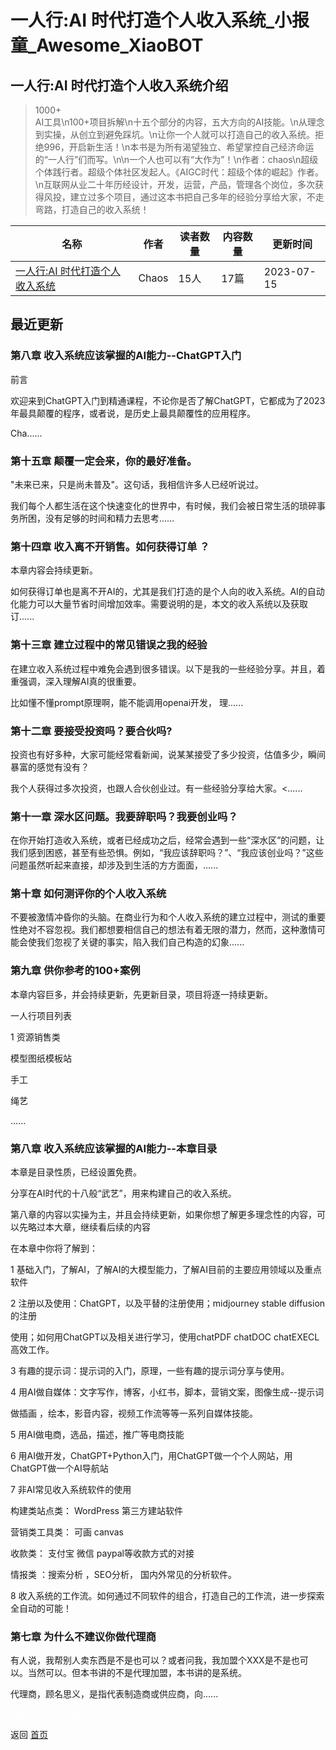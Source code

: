 # 一人行:AI 时代打造个人收入系统_小报童_Awesome_XiaoBOT

## 一人行:AI 时代打造个人收入系统介绍
> 1000+  
AI工具\n100+项目拆解\n十五个部分的内容，五大方向的AI技能。\n从理念到实操，从创立到避免踩坑。\n让你一个人就可以打造自己的收入系统。拒绝996，开启新生活！\n本书是为所有渴望独立、希望掌控自己经济命运的“一人行”们而写。\n\n一个人也可以有“大作为”！\n作者：chaos\n超级个体践行者。超级个体社区发起人。《AIGC时代：超级个体的崛起》作者。\n互联网从业二十年历经设计，开发，运营，产品，管理各个岗位，多次获得风投，建立过多个项目，通过这本书把自己多年的经验分享给大家，不走弯路，打造自己的收入系统！  
  


|名称|作者|读者数量|内容数量|更新时间|
|---|---|---|---|---|
|[一人行:AI 时代打造个人收入系统](https://xiaobot.net/p/No996?refer=9c3f1c95-a052-465a-9902-f6d75080262a)|Chaos|15人|17篇|2023-07-15|

## 最近更新
### 第八章 收入系统应该掌握的AI能力--ChatGPT入门

前言

欢迎来到ChatGPT入门到精通课程，不论你是否了解ChatGPT，它都成为了2023年最具颠覆的程序，或者说，是历史上最具颠覆性的应用程序。

Cha......

### 第十五章 颠覆一定会来，你的最好准备。

"未来已来，只是尚未普及"。这句话，我相信许多人已经听说过。

我们每个人都生活在这个快速变化的世界中，有时候，我们会被日常生活的琐碎事务所困，没有足够的时间和精力去思考......

### 第十四章 收入离不开销售。如何获得订单 ？

本章内容会持续更新。

如何获得订单也是离不开AI的，尤其是我们打造的是个人向的收入系统。AI的自动化能力可以大量节省时间增加效率。需要说明的是，本文的收入系统以及获取订......

### 第十三章 建立过程中的常见错误之我的经验

在建立收入系统过程中难免会遇到很多错误。以下是我的一些经验分享。并且，着重强调，深入理解AI真的很重要。

比如懂不懂prompt原理啊，能不能调用openai开发， 理......

### 第十二章 要接受投资吗？要合伙吗?

投资也有好多种，大家可能经常看新闻，说某某接受了多少投资，估值多少，瞬间暴富的感觉有没有？

我个人获得过多次投资，也跟人合伙创业过。有一些经验分享给大家。<......

### 第十一章 深水区问题。我要辞职吗？我要创业吗？

在你开始打造收入系统，或者已经成功之后，经常会遇到一些“深水区”的问题，让我们感到困惑，甚至有些恐惧。例如，“我应该辞职吗？”、“我应该创业吗？”这些问题虽然听起来直接，却涉及到生活的方方面面，......

### 第十章 如何测评你的个人收入系统

不要被激情冲昏你的头脑。在商业行为和个人收入系统的建立过程中，测试的重要性绝对不容忽视。我们都想要相信自己的想法有着无限的潜力，然而，这种激情可能会使我们忽视了关键的事实，陷入我们自己构造的幻象......

### 第九章 供你参考的100+案例

本章内容巨多，并会持续更新，先更新目录，项目将逐一持续更新。

一人行项目列表

1 资源销售类

模型图纸模板站

手工

绳艺

......

### 第八章 收入系统应该掌握的AI能力--本章目录

本章是目录性质，已经设置免费。

分享在AI时代的十八般“武艺”，用来构建自己的收入系统。

第八章的内容以实操为主，并且会持续更新，如果你想了解更多理念性的内容，可以先略过本大章，继续看后续的内容

在本章中你将了解到：

1 基础入门，了解AI，了解AI的大模型能力，了解AI目前的主要应用领域以及重点软件

2 注册以及使用：ChatGPT，以及平替的注册使用；midjourney stable diffusion 的注册

使用；如何用ChatGPT以及相关进行学习，使用chatPDF chatDOC chatEXECL高效工作。

3 有趣的提示词：提示词的入门，原理，一些有趣的提示词分享与使用。

4 用AI做自媒体：文字写作，博客，小红书，脚本，营销文案，图像生成--提示词

做插画 ，绘本，影音内容，视频工作流等等一系列自媒体技能。

5 用AI做电商，选品，描述，推广等电商技能

6 用AI做开发，ChatGPT+Python入门，用ChatGPT做一个个人网站，用ChatGPT做一个AI导航站

7 非AI常见收入系统软件的使用

构建类站点类： WordPress 第三方建站软件

营销类工具类： 可画 canvas

收款类： 支付宝 微信 paypal等收款方式的对接

情报类 ：搜索分析 ，SEO分析， 国内外常见的分析软件。

8 收入系统的工作流。如何通过不同软件的组合，打造自己的工作流，进一步探索全自动的可能！

### 第七章 为什么不建议你做代理商

 有人说，我帮别人卖东西是不是也可以？或者问我，我加盟个XXX是不是也可以。当然可以。但本书讲的不是代理加盟，本书讲的是系统。

代理商，顾名思义，是指代表制造商或供应商，向......


<a href="https://github.com/Reno9527/awesome-xiaobot" style="color: white; text-decoration: none;">awesome-xiaobot</a>

返回 [首页](../README.md)
